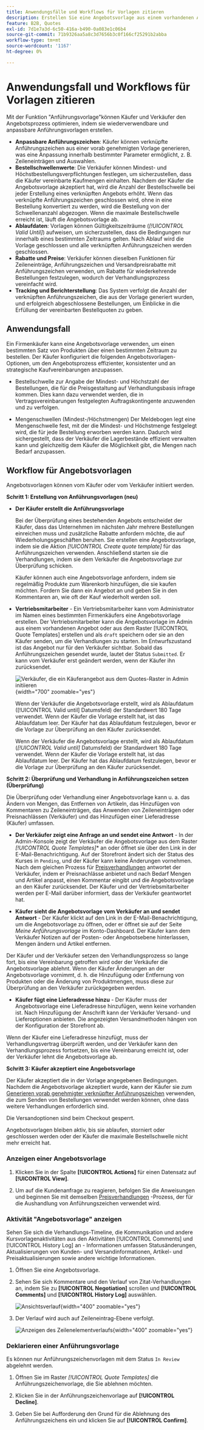```yaml
---
title: Anwendungsfälle und Workflows für Vorlagen zitieren
description: Erstellen Sie eine Angebotsvorlage aus einem vorhandenen Angebot, um die Preisverhandlungen für wiederkehrende Bestellungen zu optimieren.
feature: B2B, Quotes
exl-id: 7d1e7a3d-6c50-416a-b490-0a083e1c06b4
source-git-commit: 71b9326aa5a8c3d7656b3c0f166cf25291b2abba
workflow-type: tm+mt
source-wordcount: '1167'
ht-degree: 0%

---
```


# Anwendungsfall und Workflows für Vorlagen zitieren

Mit der Funktion &quot;Anführungsvorlage&quot;können Käufer und Verkäufer den Angebotsprozess optimieren, indem sie wiederverwendbare und anpassbare Anführungsvorlagen erstellen.

- **Anpassbare Anführungszeichen**: Käufer können verknüpfte Anführungszeichen aus einer vorab genehmigten Vorlage generieren, was eine Anpassung innerhalb bestimmter Parameter ermöglicht, z. B. Zeileneinträgen und Auswahlen.
- **Bestellschwellenwerte**: Die Verkäufer können Mindest- und Höchstbestellungsverpflichtungen festlegen, um sicherzustellen, dass die Käufer vereinbarte Kaufmengen einhalten. Nachdem der Käufer die Angebotsvorlage akzeptiert hat, wird die Anzahl der Bestellschwelle bei jeder Erstellung eines verknüpften Angebots erhöht. Wenn das verknüpfte Anführungszeichen geschlossen wird, ohne in eine Bestellung konvertiert zu werden, wird die Bestellung von der Schwellenanzahl abgezogen. Wenn die maximale Bestellschwelle erreicht ist, läuft die Angebotsvorlage ab.
- **Ablaufdaten**: Vorlagen können Gültigkeitszeiträume (*[!UICONTROL Valid Until]*) aufweisen, um sicherzustellen, dass die Bedingungen nur innerhalb eines bestimmten Zeitraums gelten. Nach Ablauf wird die Vorlage geschlossen und alle verknüpften Anführungszeichen werden geschlossen.
- **Rabatte und Preise**: Verkäufer können dieselben Funktionen für Zeileneinträge, Anführungszeichen und Versandpreisrabatte mit Anführungszeichen verwenden, um Rabatte für wiederkehrende Bestellungen festzulegen, wodurch der Verhandlungsprozess vereinfacht wird.
- **Tracking und Berichterstellung**: Das System verfolgt die Anzahl der verknüpften Anführungszeichen, die aus der Vorlage generiert wurden, und erfolgreich abgeschlossene Bestellungen, um Einblicke in die Erfüllung der vereinbarten Bestellquoten zu geben.

## Anwendungsfall

Ein Firmenkäufer kann eine Angebotsvorlage verwenden, um einen bestimmten Satz von Produkten über einen bestimmten Zeitraum zu bestellen. Der Käufer konfiguriert die folgenden Angebotsvorlagen-Optionen, um den Angebotsprozess effizienter, konsistenter und an strategische Kaufvereinbarungen anzupassen.

- Bestellschwelle zur Angabe der Mindest- und Höchstzahl der Bestellungen, die für die Preisgestaltung auf Verhandlungsbasis infrage kommen. Dies kann dazu verwendet werden, die in Vertragsvereinbarungen festgelegten Auftragskontingente anzuwenden und zu verfolgen.

- Mengenschwellen (Mindest-/Höchstmengen) Der Meldebogen legt eine Mengenschwelle fest, mit der die Mindest- und Höchstmenge festgelegt wird, die für jede Bestellung erworben werden kann. Dadurch wird sichergestellt, dass der Verkäufer die Lagerbestände effizient verwalten kann und gleichzeitig dem Käufer die Möglichkeit gibt, die Mengen nach Bedarf anzupassen.

## Workflow für Angebotsvorlagen

Angebotsvorlagen können vom Käufer oder vom Verkäufer initiiert werden.

**Schritt 1: Erstellung von Anführungsvorlagen (neu)**

- **Der Käufer erstellt die Anführungsvorlage**

  Bei der Überprüfung eines bestehenden Angebots entscheidet der Käufer, dass das Unternehmen im nächsten Jahr mehrere Bestellungen einreichen muss und zusätzliche Rabatte anfordern möchte, die auf Wiederholungsgeschäften beruhen. Sie erstellen eine Angebotsvorlage, indem sie die Aktion *[!UICONTROL Create quote template]* für das Anführungszeichen verwenden. Anschließend starten sie die Verhandlungen, indem sie dem Verkäufer die Angebotsvorlage zur Überprüfung schicken.

  Käufer können auch eine Angebotsvorlage anfordern, indem sie regelmäßig Produkte zum Warenkorb hinzufügen, die sie kaufen möchten. Fordern Sie dann ein Angebot an und geben Sie in den Kommentaren an, wie oft der Kauf wiederholt werden soll.

- **Vertriebsmitarbeiter** - Ein Vertriebsmitarbeiter kann vom Administrator im Namen eines bestimmten Firmenkäufers eine Angebotsvorlage erstellen. Der Vertriebsmitarbeiter kann die Angebotsvorlage im Admin aus einem vorhandenen Angebot oder aus dem Raster [!UICONTROL Quote Templates] erstellen und als `draft` speichern oder sie an den Käufer senden, um die Verhandlungen zu starten. Im Entwurfszustand ist das Angebot nur für den Verkäufer sichtbar. Sobald das Anführungszeichen gesendet wurde, lautet der Status `Submitted`. Er kann vom Verkäufer erst geändert werden, wenn der Käufer ihn zurücksendet.

  ![Verkäufer, die ein Käuferangebot aus dem Quotes-Raster in Admin initiieren](./assets/quote-template-create-from-grid.png){width="700" zoomable="yes"}

  Wenn der Verkäufer die Angebotsvorlage erstellt, wird als Ablaufdatum ([!UICONTROL Valid until] Datumsfeld) der Standardwert 180 Tage verwendet. Wenn der Käufer die Vorlage erstellt hat, ist das Ablaufdatum leer.  Der Käufer hat das Ablaufdatum festzulegen, bevor er die Vorlage zur Überprüfung an den Käufer zurücksendet.

  Wenn der Verkäufer die Angebotsvorlage erstellt, wird als Ablaufdatum (*[!UICONTROL Valid until]* Datumsfeld) der Standardwert 180 Tage verwendet. Wenn der Käufer die Vorlage erstellt hat, ist das Ablaufdatum leer.  Der Käufer hat das Ablaufdatum festzulegen, bevor er die Vorlage zur Überprüfung an den Käufer zurücksendet.

**Schritt 2: Überprüfung und Verhandlung in Anführungszeichen setzen (Überprüfung)**

Die Überprüfung oder Verhandlung einer Angebotsvorlage kann u. a. das Ändern von Mengen, das Entfernen von Artikeln, das Hinzufügen von Kommentaren zu Zeileneinträgen, das Anwenden von Zeileneinträgen oder Preisnachlässen (Verkäufer) und das Hinzufügen einer Lieferadresse (Käufer) umfassen.

- **Der Verkäufer zeigt eine Anfrage an und sendet eine Antwort** - In der Admin-Konsole zeigt der Verkäufer die Angebotsvorlage aus dem Raster *[!UICONTROL Quote Templates]** an oder öffnet sie über den Link in der E-Mail-Benachrichtigung. Auf der Storefront ändert sich der Status des Kurses in `Pending`, und der Käufer kann keine Änderungen vornehmen. Nach dem gleichen Prozess für [Preisverhandlungen](quote-price-negotiation.md) antwortet der Verkäufer, indem er Preisnachlässe anbietet und nach Bedarf Mengen und Artikel anpasst, einen Kommentar eingibt und die Angebotsvorlage an den Käufer zurücksendet. Der Käufer und der Vertriebsmitarbeiter werden per E-Mail darüber informiert, dass der Verkäufer geantwortet hat.

- **Käufer sieht die Angebotsvorlage vom Verkäufer an und sendet Antwort** - Der Käufer klickt auf den Link in der E-Mail-Benachrichtigung, um die Angebotsvorlage zu öffnen, oder er öffnet sie auf der Seite _Meine Anführungsvorlage_ im Konto-Dashboard. Der Käufer kann dem Verkäufer Notizen auf der Posten- oder Angebotsebene hinterlassen, Mengen ändern und Artikel entfernen.

Der Käufer und der Verkäufer setzen den Verhandlungsprozess so lange fort, bis eine Vereinbarung getroffen wird oder der Verkäufer die Angebotsvorlage ablehnt. Wenn der Käufer Änderungen an der Angebotsvorlage vornimmt, d. h. die Hinzufügung oder Entfernung von Produkten oder die Änderung von Produktmengen, muss diese zur Überprüfung an den Verkäufer zurückgegeben werden.

- **Käufer fügt eine Lieferadresse hinzu** - Der Käufer muss der Angebotsvorlage eine Lieferadresse hinzufügen, wenn keine vorhanden ist. Nach Hinzufügung der Anschrift kann der Verkäufer Versand- und Lieferoptionen anbieten. Die angezeigten Versandmethoden hängen von der Konfiguration der Storefront ab.

Wenn der Käufer eine Lieferadresse hinzufügt, muss der Verhandlungsvertrag überprüft werden, und der Verkäufer kann den Verhandlungsprozess fortsetzen, bis eine Vereinbarung erreicht ist, oder der Verkäufer lehnt die Angebotsvorlage ab.

**Schritt 3: Käufer akzeptiert eine Angebotsvorlage**

Der Käufer akzeptiert die in der Vorlage angegebenen Bedingungen. Nachdem die Angebotsvorlage akzeptiert wurde, kann der Käufer sie zum [Generieren vorab genehmigter verknüpfter Anführungszeichen](account-dashboard-my-quote-templates.md#generate-a-linked-quote) verwenden, die zum Senden von Bestellungen verwendet werden können, ohne dass weitere Verhandlungen erforderlich sind.

Die Versandoptionen sind beim Checkout gesperrt.

Angebotsvorlagen bleiben aktiv, bis sie ablaufen, storniert oder geschlossen werden oder der Käufer die maximale Bestellschwelle nicht mehr erreicht hat.

### Anzeigen einer Angebotsvorlage

1. Klicken Sie in der Spalte **[!UICONTROL Actions]** für einen Datensatz auf **[!UICONTROL View]**.

1. Um auf die Kundenanfrage zu reagieren, befolgen Sie die Anweisungen und beginnen Sie mit demselben [Preisverhandlungen](quote-price-negotiation.md) -Prozess, der für die Aushandlung von Anführungszeichen verwendet wird.

### Aktivität &quot;Angebotsvorlage&quot; anzeigen

Sehen Sie sich die Verhandlungs-Timeline, die Kommunikation und andere Kursvorlagenaktivitäten aus den Aktivitäten [!UICONTROL Comments] und [!UICONTROL History Log] an - Informationen umfassen Statusänderungen, Aktualisierungen von Kunden- und Versandinformationen, Artikel- und Preisaktualisierungen sowie andere wichtige Informationen.

1. Öffnen Sie eine Angebotsvorlage.

1. Sehen Sie sich Kommentare und den Verlauf von Zitat-Verhandlungen an, indem Sie zu **[!UICONTROL Negotiation]** scrollen und **[!UICONTROL Comments]** und **[!UICONTROL History Log]** auswählen.

   ![Ansichtsverlauf](./assets/quote-view-history.png){width="400" zoomable="yes"}

1. Der Verlauf wird auch auf Zeileneintrag-Ebene verfolgt.

   ![Anzeigen des Zeilenelementverlaufs](./assets/quote-view-line-item-history.png){width="400" zoomable="yes"}

### Deklarieren einer Anführungsvorlage

Es können nur Anführungszeichenvorlagen mit dem Status `In Review` abgelehnt werden.

1. Öffnen Sie im Raster *[!UICONTROL Quote Templates]* die Anführungszeichenvorlage, die Sie ablehnen möchten.

1. Klicken Sie in der Anführungszeichenvorlage auf **[!UICONTROL Decline]**.

1. Geben Sie bei Aufforderung den Grund für die Ablehnung des Anführungszeichens ein und klicken Sie auf **[!UICONTROL Confirm]**.
